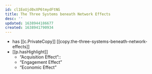 ```yaml
---
id: cl1EoUjd0xXP6tmydFtNG
title: The Three Systems beneath Network Effects
desc: ''
updated: 1638944186677
created: 1638941790934
---
```




- has [[c.PrivateCopy]] [[copy.the-three-systems-beneath-network-effects]]
- [[p.hasHighlight]]
  - “Acquisition Effect”:: 
  - “Engagement Effect”
  - “Economic Effect”
